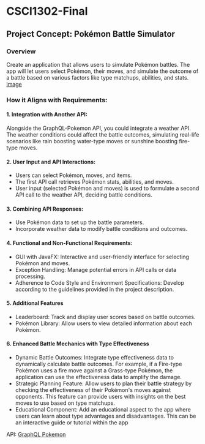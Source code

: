 # CSCI1302-Final
## Project Concept: Pokémon Battle Simulator

### Overview
Create an application that allows users to simulate Pokémon battles. The app will let users select Pokémon, their moves, and simulate the outcome of a battle based on various factors like type matchups, abilities, and stats.
[image](https://github.com/jessngph09/CSCI1302-Final/blob/18200094513299aecd842651ac5175fe7808ff9c/Images/DALL%C2%B7E%202023-12-05%2013.00.25%20-%20A%20user%20interface%20design%20for%20a%20Poke%CC%81mon%20Battle%20Simulator%20application.%20The%20layout%20includes%20a%20section%20for%20selecting%20Poke%CC%81mon%20with%20images%20and%20stats%2C%20a%20separ.png)

### How it Aligns with Requirements:

#### 1. Integration with Another API: 
Alongside the GraphQL-Pokemon API, you could integrate a weather API. The weather conditions could affect the battle outcomes, simulating real-life scenarios like rain boosting water-type moves or sunshine boosting fire-type moves.

#### 2. User Input and API Interactions:
* Users can select Pokémon, moves, and items.
* The first API call retrieves Pokémon stats, abilities, and moves.
* User input (selected Pokémon and moves) is used to formulate a second API call to the weather API, deciding battle conditions.

#### 3. Combining API Responses:
* Use Pokémon data to set up the battle parameters.
* Incorporate weather data to modify battle conditions and outcomes.

#### 4. Functional and Non-Functional Requirements:
* GUI with JavaFX: Interactive and user-friendly interface for selecting Pokémon and moves.
* Exception Handling: Manage potential errors in API calls or data processing.
* Adherence to Code Style and Environment Specifications: Develop according to the guidelines provided in the project description.

#### 5. Additional Features
* Leaderboard: Track and display user scores based on battle outcomes.
* Pokémon Library: Allow users to view detailed information about each Pokémon.

#### 6. Enhanced Battle Mechanics with Type Effectiveness
* Dynamic Battle Outcomes: Integrate type effectiveness data to dynamically calculate battle outcomes. For example, if a Fire-type Pokémon uses a fire move against a Grass-type Pokémon, the application can use the effectiveness data to amplify the damage.
* Strategic Planning Feature: Allow users to plan their battle strategy by checking the effectiveness of their Pokémon's moves against opponents. This feature can provide users with insights on the best moves to use based on type matchups.
* Educational Component: Add an educational aspect to the app where users can learn about type advantages and disadvantages. This can be an interactive guide or tutorial within the app

API: [GraphQL Pokemon](https://graphql-pokemon.js.org/introduction/welcome)
